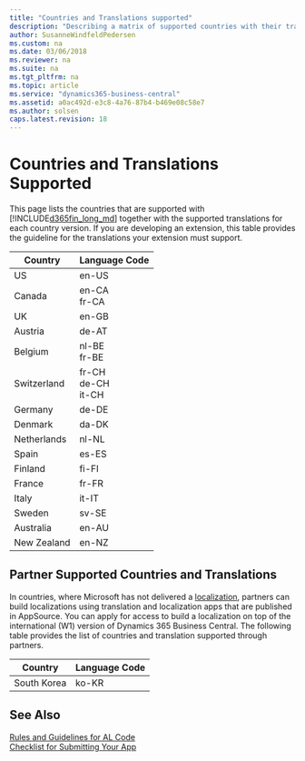 ```yaml
---
title: "Countries and Translations supported"
description: "Describing a matrix of supported countries with their translations."
author: SusanneWindfeldPedersen
ms.custom: na
ms.date: 03/06/2018
ms.reviewer: na
ms.suite: na
ms.tgt_pltfrm: na
ms.topic: article
ms.service: "dynamics365-business-central"
ms.assetid: a0ac492d-e3c8-4a76-87b4-b469e08c58e7
ms.author: solsen
caps.latest.revision: 18
---
```


# Countries and Translations Supported
This page lists the countries that are supported with [!INCLUDE[d365fin_long_md](../includes/d365fin_long_md.md)] together with the supported translations for each country version. If you are developing an extension, this table provides the guideline for the translations your extension must support.

|Country|Language Code|
|-------|-------------|
|US|en-US|
|Canada|en-CA </br>fr-CA|
|UK|en-GB|
|Austria|de-AT|
|Belgium|nl-BE</br>fr-BE|
|Switzerland|fr-CH</br>de-CH </br>it-CH|
|Germany|de-DE|
|Denmark|da-DK|
|Netherlands|nl-NL|
|Spain|es-ES|
|Finland|fi-FI|
|France|fr-FR|
|Italy|it-IT|
|Sweden|sv-SE|
|Australia|en-AU|
|New Zealand|en-NZ|


## Partner Supported Countries and Translations
In countries, where Microsoft has not delivered a [localization](https://docs.microsoft.com/en-us/dynamics365/business-central/dev-itpro/developer/readiness/readiness-develop-localization), partners can build localizations using translation and localization apps that are published in AppSource. You can apply for access to build a localization on top of the international (W1) version of Dynamics 365 Business Central. The following table provides the list of countries and translation supported through partners.

|Country|Language Code|
|-------|-------------|
|South Korea|ko-KR|


## See Also
[Rules and Guidelines for AL Code](apptest-overview.md)  
[Checklist for Submitting Your App](../developer/devenv-checklist-submission.md)  



